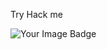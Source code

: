 Try Hack me 

<img src="https://tryhackme-badges.s3.amazonaws.com/SnigdhaDeb.png" alt="Your Image Badge" />

